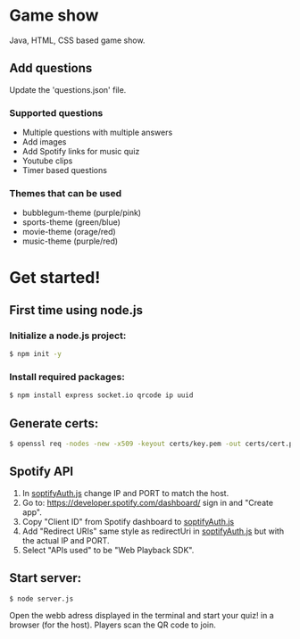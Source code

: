 # Game show
Java, HTML, CSS based game show. 

## Add questions
Update the 'questions.json' file.

### Supported questions
* Multiple questions with multiple answers
* Add images
* Add Spotify links for music quiz
* Youtube clips
* Timer based questions

### Themes that can be used
* bubblegum-theme (purple/pink)
* sports-theme (green/blue)
* movie-theme (orage/red)
* music-theme (purple/red)

# Get started!
## First time using node.js
### Initialize a node.js project:
```sh
$ npm init -y
```
### Install required packages:
```sh
$ npm install express socket.io qrcode ip uuid
```
## Generate certs:
```sh
$ openssl req -nodes -new -x509 -keyout certs/key.pem -out certs/cert.pem
```

## Spotify API
1. In [soptifyAuth.js](public/scripts/soptifyAuth.js) change IP and PORT to match the host.
2. Go to: https://developer.spotify.com/dashboard/ sign in and "Create app". 
3. Copy "Client ID" from Spotify dashboard to [soptifyAuth.js](public/scripts/soptifyAuth.js)
4. Add "Redirect URIs" same style as redirectUri in [soptifyAuth.js](public/scripts/soptifyAuth.js) but with the actual IP and PORT.
5. Select "APIs used" to be "Web Playback SDK".

## Start server:
```sh
$ node server.js
```

Open the webb adress displayed in the terminal and start your quiz! in a browser (for the host).
Players scan the QR code to join.
